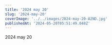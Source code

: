 ```yaml
---
title: '2024 may 20'
slug: '2024-may-20'
coverImage: '../../images/2024-may-20-A2ND.jpg'
publishedAt: '2024-05-20T05:51:49.048Z'
---
```


2024 may 20